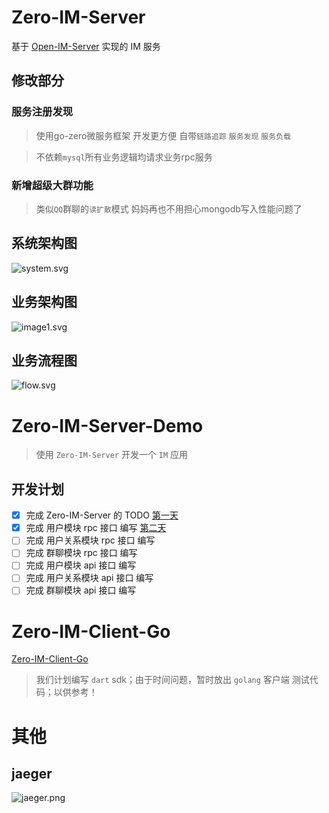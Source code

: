 # Zero-IM-Server
基于 [Open-IM-Server](https://github.com/OpenIMSDK/Open-IM-Server) 实现的 IM 服务 

## 修改部分
### 服务注册发现
> 使用go-zero微服务框架 开发更方便 自带`链路追踪` `服务发现` `服务负载`

> 不依赖`mysql`所有业务逻辑均请求业务rpc服务 

### 新增超级大群功能
> 类似`QQ`群聊的`读扩散`模式  妈妈再也不用担心mongodb写入性能问题了

## 系统架构图
![system.svg](https://raw.githubusercontent.com/showurl/Zero-IM-Docs/main/images/20220517/Zero-IM-Server-System.svg)

## 业务架构图
![image1.svg](https://raw.githubusercontent.com/showurl/Zero-IM-Docs/main/images/20220517/Zero-IM-Server-Service.svg)

## 业务流程图
![flow.svg](https://raw.githubusercontent.com/showurl/Zero-IM-Docs/main/images/20220517/Zero-IM-Server-Flow.svg)

# Zero-IM-Server-Demo
> 使用 `Zero-IM-Server` 开发一个 `IM` 应用 
## 开发计划
- [x] 完成 Zero-IM-Server 的 TODO [第一天](https://github.com/showurl/Zero-IM-Server-Demo/tree/main/docs/day01)
- [x] 完成 用户模块 rpc 接口 编写 [第二天](https://github.com/showurl/Zero-IM-Server-Demo/tree/main/docs/day02)
- [ ] 完成 用户关系模块 rpc 接口 编写
- [ ] 完成 群聊模块 rpc 接口 编写
- [ ] 完成 用户模块 api 接口 编写
- [ ] 完成 用户关系模块 api 接口 编写
- [ ] 完成 群聊模块 api 接口 编写

# Zero-IM-Client-Go
[Zero-IM-Client-Go](https://github.com/showurl/Zero-IM-Client-Go.git)
> 我们计划编写 `dart` sdk；由于时间问题，暂时放出 `golang` 客户端 测试代码；以供参考！

# 其他
## jaeger
![jaeger.png](https://raw.githubusercontent.com/showurl/Zero-IM-Docs/main/images/20220517/jaeger.png)
